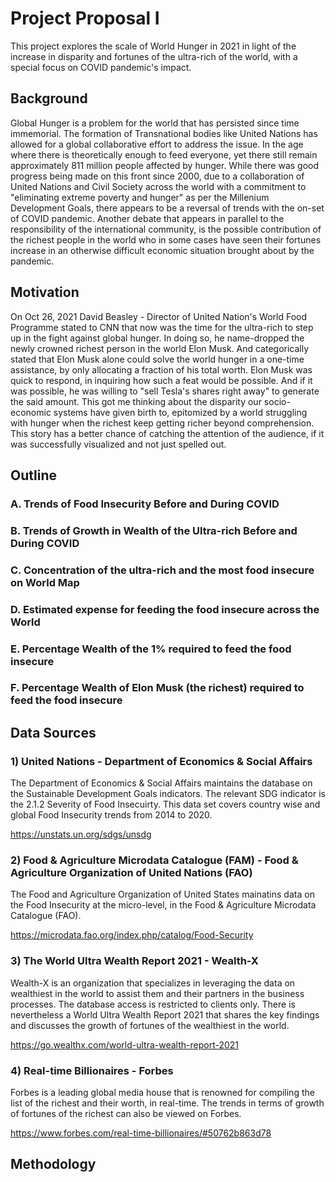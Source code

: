 # Project Proposal I

This project explores the scale of World Hunger in 2021 in light of the increase in disparity and fortunes of the ultra-rich of the world, with a special focus on COVID pandemic's impact.

## Background

Global Hunger is a problem for the world that has persisted since time immemorial. The formation of Transnational bodies like United Nations has allowed for a global collaborative effort to address the issue. In the age where there is theoretically enough to feed everyone, yet there still remain approximately 811 million people affected by hunger. While there was good progress being made on this front since 2000, due to a collaboration of United Nations and Civil Society across the world with a commitment to "eliminating extreme poverty and hunger" as per the Millenium Development Goals, there appears to be a reversal of trends with the on-set of COVID pandemic. Another debate that appears in parallel to the responsibility of the international community, is the possible contribution of the richest people in the world who in some cases have seen their fortunes increase in an otherwise difficult economic situation brought about by the pandemic. 

## Motivation

On Oct 26, 2021 David Beasley - Director of United Nation's World Food Programme stated to CNN that now was the time for the ultra-rich to step up in the fight against global hunger. In doing so, he name-dropped the newly crowned richest person in the world Elon Musk. And categorically stated that Elon Musk alone could solve the world hunger in a one-time assistance, by only allocating a fraction of his total worth. Elon Musk was quick to respond, in inquiring how such a feat would be possible. And if it was possible, he was willing to "sell Tesla's shares right away" to generate the said amount. 
This got me thinking about the disparity our socio-economic systems have given birth to, epitomized by a world struggling with hunger when the richest keep getting richer beyond comprehension. This story has a better chance of catching the attention of the audience, if it was successfully visualized and not just spelled out.

## Outline

### A. Trends of Food Insecurity Before and During COVID

### B. Trends of Growth in Wealth of the Ultra-rich Before and During COVID

### C. Concentration of the ultra-rich and the most food insecure on World Map

### D. Estimated expense for feeding the food insecure across the World

### E. Percentage Wealth of the 1% required to feed the food insecure

### F. Percentage Wealth of Elon Musk (the richest) required to feed the food insecure

## Data Sources

### 1) United Nations - Department of Economics & Social Affairs
The Department of Economics & Social Affairs maintains the database on the Sustainable Development Goals indicators. The relevant SDG indicator is the 2.1.2 Severity of Food Insecuirty. This data set covers country wise and global Food Insecurity trends from 2014 to 2020. 

<https://unstats.un.org/sdgs/unsdg>

### 2) Food & Agriculture Microdata Catalogue (FAM) - Food & Agriculture Organization of United Nations (FAO)
The Food and Agriculture Organization of United States mainatins data on the Food Insecurity at the micro-level, in the Food & Agriculture Microdata Catalogue (FAO). 

<https://microdata.fao.org/index.php/catalog/Food-Security>

### 3) The World Ultra Wealth Report 2021 - Wealth-X
Wealth-X is an organization that specializes in leveraging the data on wealthiest in the world to assist them and their partners in the business processes. The database access is restricted to clients only. There is nevertheless a World Ultra Wealth Report 2021 that shares the key findings and discusses the growth of fortunes of the wealthiest in the world.

<https://go.wealthx.com/world-ultra-wealth-report-2021>

### 4) Real-time Billionaires - Forbes
Forbes is a leading global media house that is renowned for compiling the list of the richest and their worth, in real-time. The trends in terms of growth of fortunes of the richest can also be viewed on Forbes. 

<https://www.forbes.com/real-time-billionaires/#50762b863d78>



## Methodology
